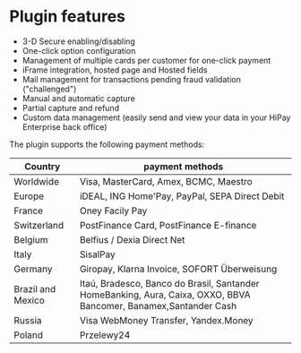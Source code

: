 # Plugin features

* 3-D Secure enabling/disabling
* One-click option configuration
* Management of multiple cards per customer for one-click payment
* iFrame integration, hosted page and Hosted fields
* Mail management for transactions pending fraud validation ("challenged")
* Manual and automatic capture
* Partial capture and refund
* Custom data management (easily send and view your data in your HiPay Enterprise back office)

The plugin supports the following payment methods:

| Country           | payment methods | 
|-------------------|-----------------|
| Worldwide         | Visa, MasterCard, Amex, BCMC, Maestro |
| Europe            | iDEAL, ING Home'Pay, PayPal, SEPA Direct Debit |
| France            | Oney Facily Pay |
| Switzerland       | PostFinance Card, PostFinance E-finance |
| Belgium           | Belfius / Dexia Direct Net |
| Italy             | SisalPay |
| Germany           | Giropay, Klarna Invoice, SOFORT Überweisung |
| Brazil and Mexico | Itaú, Bradesco, Banco do Brasil, Santander HomeBanking, Aura, Caixa, OXXO, BBVA Bancomer, Banamex,Santander Cash |
| Russia            | Visa WebMoney Transfer, Yandex.Money |
| Poland            | Przelewy24 |

